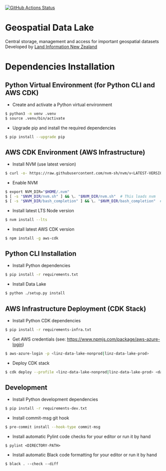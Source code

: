 [![GitHub Actions Status](https://github.com/linz/geospatial-data-lake/workflows/Build/badge.svg)](https://github.com/linz/geospatial-data-lake/actions)

# Geospatial Data Lake
Central storage, management and access for important geospatial datasets
Developed by [Land Information New Zealand](https://github.com/linz)


# Dependencies Installation
## Python Virtual Environment (for Python CLI and AWS CDK)
* Create and activate a Python virtual environment

```bash
$ python3 -m venv .venv
$ source .venv/bin/activate
```

* Upgrade pip and install the required dependencies

```bash
$ pip install --upgrade pip
```


## AWS CDK Environment (AWS Infrastructure)
* Install NVM (use latest version)

```bash
$ curl -o- https://raw.githubusercontent.com/nvm-sh/nvm/v<LATEST-VERSION>/install.sh | bash
```

* Enable NVM

```bash
$ export NVM_DIR="$HOME/.nvm"
$ [ -s "$NVM_DIR/nvm.sh" ] && \. "$NVM_DIR/nvm.sh"  # This loads nvm
$ [ -s "$NVM_DIR/bash_completion" ] && \. "$NVM_DIR/bash_completion"  # This loads nvm bash_completion
```

* Install latest LTS Node version

```bash
$ nvm install --lts
```

* Install latest AWS CDK version

```bash
$ npm install -g aws-cdk
```


## Python CLI Installation
* Install Python dependencies

```bash
$ pip install -r requirements.txt
```

* Install Data Lake

```bash
$ python ./setup.py install
```


## AWS Infrastructure Deployment (CDK Stack)
* Install Python CDK dependencies

```bash
$ pip install -r requirements-infra.txt
```

* Get AWS credentials (see: https://www.npmjs.com/package/aws-azure-login)

```bash
$ aws-azure-login -p <linz-data-lake-nonprod|linz-data-lake-prod>
```

* Deploy CDK stack

```bash
$ cdk deploy --profile <linz-data-lake-nonprod|linz-data-lake-prod> <data-lake-raster-nonprod|data-lake-raster-prod>
```


## Development
* Install Python development dependencies

```bash
$ pip install -r requirements-dev.txt
```

* Install commit-msg git hook

```bash
$ pre-commit install --hook-type commit-msg
```

* Install automatic Pylint code checks for your editor or run it by hand
```
$ pylint <DIRECTORY-PATH>
```

* Install automatic Black code formatting for your editor or run it by hand
```
$ black . --check --diff
```
